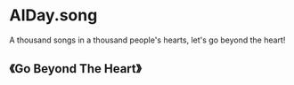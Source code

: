 # AIDay.song
A thousand songs in a thousand people's hearts, let's go beyond the heart!

## 《Go Beyond The Heart》
